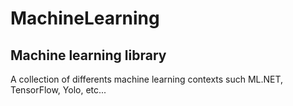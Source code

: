 # MachineLearning
## Machine learning library
A collection of differents machine learning contexts such ML.NET, TensorFlow, Yolo, etc...
